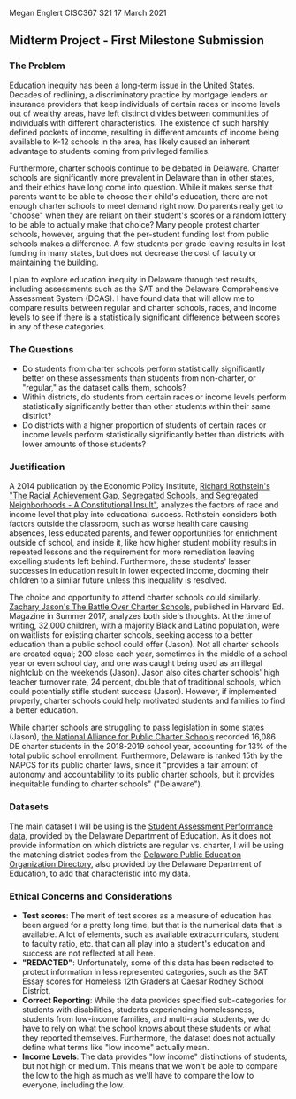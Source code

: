 Megan Englert
CISC367 S21
17 March 2021

## Midterm Project - First Milestone Submission

### The Problem

Education inequity has been a long-term issue in the United States. Decades of redlining, a discriminatory practice by mortgage lenders or insurance providers that keep individuals of certain races or income levels out of wealthy areas, have left distinct divides between communities of individuals with different characteristics. The existence of such harshly defined pockets of income, resulting in different amounts of income being available to K-12 schools in the area, has likely caused an inherent advantage to students coming from privileged families.

Furthermore, charter schools continue to be debated in Delaware. Charter schools are significantly more prevalent in Delaware than in other states, and their ethics have long come into question. While it makes sense that parents want to be able to choose their child's education, there are not enough charter schools to meet demand right now. Do parents really get to "choose" when they are reliant on their student's scores or a random lottery to be able to actually make that choice? Many people protest charter schools, however, arguing that the per-student funding lost from public schools makes a difference. A few students per grade leaving results in lost funding in many states, but does not decrease the cost of faculty or maintaining the building.

I plan to explore education inequity in Delaware through test results, including assessments such as the SAT and the Delaware Comprehensive Assessment System (DCAS). I have found data that will allow me to compare results between regular and charter schools, races, and income levels to see if there is a statistically significant difference between scores in any of these categories.

### The Questions

- Do students from charter schools perform statistically significantly better on these assessments than students from non-charter, or "regular," as the dataset calls them, schools?
- Within districts, do students from certain races or income levels perform statistically significantly better than other students within their same district?
- Do districts with a higher proportion of students of certain races or income levels perform statistically significantly better than districts with lower amounts of those students?

### Justification

A 2014 publication by the Economic Policy Institute, [Richard Rothstein's "The Racial Achievement Gap, Segregated Schools, and Segregated Neighborhoods - A Constitutional Insult"](https://www.epi.org/publication/the-racial-achievement-gap-segregated-schools-and-segregated-neighborhoods-a-constitutional-insult/), analyzes the factors of race and income level that play into educational success. Rothstein considers both factors outside the classroom, such as worse health care causing absences, less educated parents, and fewer opportunities for enrichment outside of school, and inside it, like how higher student mobility results in repeated lessons and the requirement for more remediation leaving excelling students left behind. Furthermore, these students' lesser successes in education result in lower expected income, dooming their children to a similar future unless this inequality is resolved.



The choice and opportunity to attend charter schools could similarly. [Zachary Jason's The Battle Over Charter Schools](https://www.gse.harvard.edu/news/ed/17/05/battle-over-charter-schools), published in Harvard Ed. Magazine in Summer 2017, analyzes both side's thoughts. At the time of writing, 32,000 children, with a majority Black and Latino population, were on waitlists for existing charter schools, seeking access to a better education than a public school could offer (Jason). Not all charter schools are created equal; 200 close each year, sometimes in the middle of a school year or even school day, and one was caught being used as an illegal nightclub on the weekends (Jason). Jason also cites charter schools' high teacher turnover rate, 24 percent, double that of traditional schools, which could potentially stifle student success (Jason). However, if implemented properly, charter schools could help motivated students and families to find a better education.

While charter schools are struggling to pass legislation in some states (Jason), [the National Alliance for Public Charter Schools](https://www.publiccharters.org/our-work/charter-law-database/states/delaware) recorded 16,086 DE charter students in the 2018-2019 school year, accounting for 13% of the total public school enrollment. Furthermore, Delaware is ranked 15th by the NAPCS for its public charter laws, since it "provides a fair amount of autonomy and accountability to its public charter schools, but it provides inequitable funding to charter schools" ("Delaware").

### Datasets

The main dataset I will be using is the [Student Assessment Performance data](https://data.delaware.gov/Education/Student-Assessment-Performance/ms6b-mt82), provided by the Delaware Department of Education. As it does not provide information on which districts are regular vs. charter, I will be using the matching district codes from the [Delaware Public Education Organization Directory](https://data.delaware.gov/Education/Delaware-Public-Education-Organization-Directory/p3ez-si4g), also provided by the Delaware Department of Education, to add that characteristic into my data.

### Ethical Concerns and Considerations

- **Test scores**: The merit of test scores as a measure of education has been argued for a pretty long time, but that is the numerical data that is available. A lot of elements, such as available extracurriculars, student to faculty ratio, etc. that can all play into a student's education and success are not reflected at all here.
- **"REDACTED"**: Unfortunately, some of this data has been redacted to protect information in less represented categories, such as the SAT Essay scores for Homeless 12th Graders at Caesar Rodney School District.
- **Correct Reporting**: While the data provides specified sub-categories for students with disabilities, students experiencing homelessness, students from low-income families, and multi-racial students, we do have to rely on what the school knows about these students or what they reported themselves. Furthermore, the dataset does not actually define what terms like "low income" actually mean.
- **Income Levels**: The data provides "low income" distinctions of students, but not high or medium. This means that we won't be able to compare the low to the high as much as we'll have to compare the low to everyone, including the low.